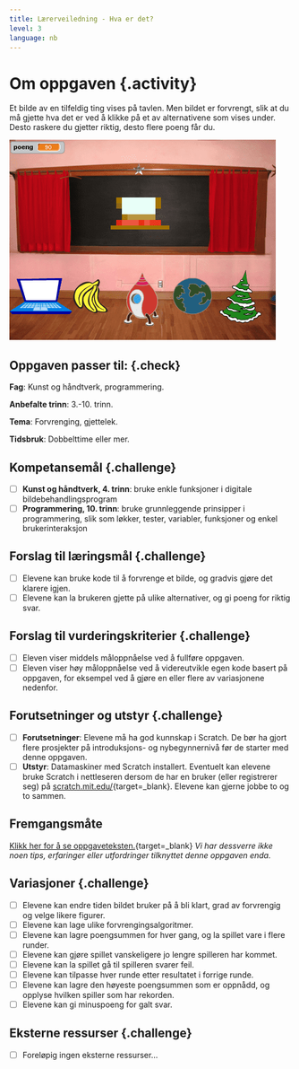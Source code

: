 ```yaml
---
title: Lærerveiledning - Hva er det?
level: 3
language: nb
---
```


# Om oppgaven {.activity}
Et bilde av en tilfeldig ting vises på tavlen. Men bildet er
forvrengt, slik at du må gjette hva det er ved å klikke på et av
alternativene som vises under. Desto raskere du gjetter riktig, desto
flere poeng får du.

![](hva_er_det.png)

## Oppgaven passer til: {.check}
 __Fag__: Kunst og håndtverk, programmering.

__Anbefalte trinn__: 3.-10. trinn.

__Tema__: Forvrenging, gjettelek.

__Tidsbruk__: Dobbelttime eller mer.


## Kompetansemål {.challenge}
- [ ] __Kunst og håndtverk, 4. trinn__: bruke enkle funksjoner i digitale bildebehandlingsprogram
- [ ] __Programmering, 10. trinn__: bruke grunnleggende prinsipper i programmering, slik som løkker, tester, variabler, funksjoner og enkel brukerinteraksjon

## Forslag til læringsmål {.challenge}
- [ ] Elevene kan bruke kode til å forvrenge et bilde, og gradvis gjøre det klarere igjen.
- [ ] Elevene kan la brukeren gjette på ulike alternativer, og gi poeng for riktig svar.

## Forslag til vurderingskriterier {.challenge}
- [ ] Eleven viser middels måloppnåelse ved å fullføre oppgaven.
- [ ] Eleven viser høy måloppnåelse ved å videreutvikle egen kode basert på oppgaven, for eksempel ved å gjøre en eller flere av variasjonene nedenfor.

## Forutsetninger og utstyr {.challenge}
- [ ] __Forutsetninger__: Elevene må ha god kunnskap i Scratch. De bør ha gjort flere prosjekter på introduksjons- og nybegynnernivå før de starter med denne oppgaven.
- [ ] __Utstyr__: Datamaskiner med Scratch installert. Eventuelt kan elevene bruke Scratch i nettleseren dersom de har en bruker (eller registrerer seg) på [scratch.mit.edu/](http://scratch.mit.edu/){target=_blank}. Elevene kan gjerne jobbe to og to sammen.

## Fremgangsmåte
[Klikk her for å se oppgaveteksten.](../hva_er_det/hva_er_det.html){target=_blank}
_Vi har dessverre ikke noen tips, erfaringer eller utfordringer tilknyttet denne oppgaven enda._

## Variasjoner {.challenge}
- [ ] Elevene kan endre tiden bildet bruker på å bli klart, grad av forvrengig og velge likere figurer.
- [ ] Elevene kan lage ulike forvrengingsalgoritmer.
- [ ] Elevene kan lagre poengsummen for hver gang, og la spillet vare i flere runder.
- [ ] Elevene kan gjøre spillet vanskeligere jo lengre spilleren har kommet.
- [ ] Elevene kan la spillet gå til spilleren svarer feil.
- [ ] Elevene kan tilpasse hver runde etter resultatet i forrige runde.
- [ ] Elevene kan lagre den høyeste poengsummen som er oppnådd, og opplyse hvilken spiller som har rekorden.
- [ ] Elevene kan gi minuspoeng for galt svar.

## Eksterne ressurser {.challenge}
- [ ] Foreløpig ingen eksterne ressurser...

